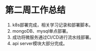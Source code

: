 # 第二周工作总结

1. k8s部署完成，相关学习记录和部署脚本。
2. mongoDB、mysql单点部署。
3. 成功将微服务通过CI/CD进行流水线部署。
4. api server模块大部分完成。
